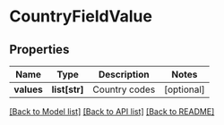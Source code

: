 # CountryFieldValue

## Properties
Name | Type | Description | Notes
------------ | ------------- | ------------- | -------------
**values** | **list[str]** | Country codes | [optional] 

[[Back to Model list]](../README.md#documentation-for-models) [[Back to API list]](../README.md#documentation-for-api-endpoints) [[Back to README]](../README.md)

